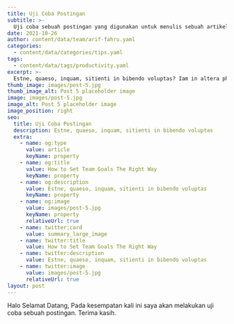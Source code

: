 ```yaml
---
title: Uji Coba Postingan
subtitle: >-
  Uji coba sebuah postingan yang digunakan untuk menulis sebuah artikel.
date: 2021-10-26
author: content/data/team/arif-fahru.yaml
categories:
  - content/data/categories/tips.yaml
tags:
  - content/data/tags/productivity.yaml
excerpt: >-
  Estne, quaeso, inquam, sitienti in bibendo voluptas? Iam in altera philosophiae parte. Quem Tiberina descensio festo illo die tanto gaudio affecit, quanto.
thumb_image: images/post-5.jpg
thumb_image_alt: Post 5 placeholder image
image: images/post-5.jpg
image_alt: Post 5 placeholder image
image_position: right
seo:
  title: Uji Coba Postingan
  description: Estne, quaeso, inquam, sitienti in bibendo voluptas
  extra:
    - name: og:type
      value: article
      keyName: property
    - name: og:title
      value: How to Set Team Goals The Right Way
      keyName: property
    - name: og:description
      value: Estne, quaeso, inquam, sitienti in bibendo voluptas
      keyName: property
    - name: og:image
      value: images/post-5.jpg
      keyName: property
      relativeUrl: true
    - name: twitter:card
      value: summary_large_image
    - name: twitter:title
      value: How to Set Team Goals The Right Way
    - name: twitter:description
      value: Estne, quaeso, inquam, sitienti in bibendo voluptas
    - name: twitter:image
      value: images/post-5.jpg
      relativeUrl: true
layout: post
---
```

Halo Selamat Datang,
Pada kesempatan kali ini saya akan melakukan uji coba sebuah postingan. Terima kasih.
